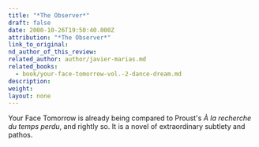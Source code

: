 ```yaml
---
title: "*The Observer*"
draft: false
date: 2000-10-26T19:50:40.000Z
attribution: "*The Observer*"
link_to_original:
nd_author_of_this_review:
related_author: author/javier-marias.md
related_books:
  - book/your-face-tomorrow-vol.-2-dance-dream.md
description:
weight:
layout: none
---
```

Your Face Tomorrow is already being compared to Proust's *À la recherche du temps perdu*, and rightly so. It is a novel of extraordinary subtlety and pathos.

